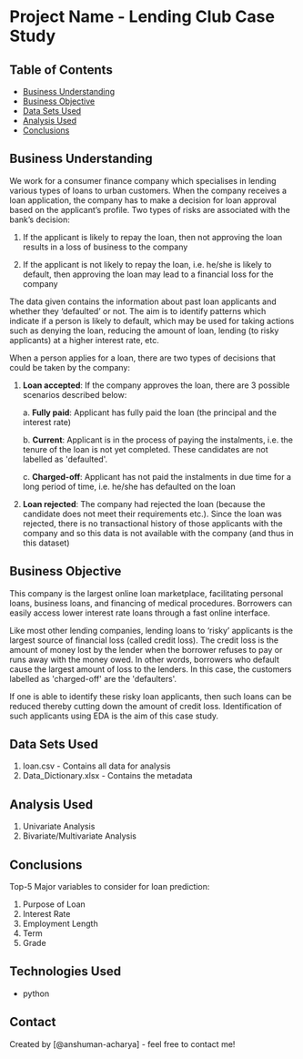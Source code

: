 # Project Name - Lending Club Case Study

## Table of Contents
* [Business Understanding](#Business_Understanding)
* [Business Objective](#Business_Objective)
* [Data Sets Used](#Data_Sets_Used)
* [Analysis Used](#analysis_used)
* [Conclusions](#conclusions)


## Business Understanding

We work for a consumer finance company which specialises in lending various types of loans to urban customers. When the company receives a loan application, the company has to make a decision for loan approval based on the applicant’s profile. Two types of risks are associated with the bank’s decision:

1. If the applicant is likely to repay the loan, then not approving the loan results in a loss of business to the company

2. If the applicant is not likely to repay the loan, i.e. he/she is likely to default, then approving the loan may lead to a financial loss for the company

The data given  contains the information about past loan applicants and whether they ‘defaulted’ or not. The aim is to identify patterns which indicate if a person is likely to default, which may be used for taking actions such as denying the loan, reducing the amount of loan, lending (to risky applicants) at a higher interest rate, etc.

When a person applies for a loan, there are two types of decisions that could be taken by the company:

1. **Loan accepted**: If the company approves the loan, there are 3 possible scenarios described below:

    a. **Fully paid**: Applicant has fully paid the loan (the principal and the interest rate)

    b. **Current**: Applicant is in the process of paying the instalments, i.e. the tenure of the loan is not yet completed. These candidates are not labelled as 'defaulted'.

    c. **Charged-off**: Applicant has not paid the instalments in due time for a long period of time, i.e. he/she has defaulted on the loan 


2. **Loan rejected**: The company had rejected the loan (because the candidate does not meet their requirements etc.). Since the loan was rejected, there is no transactional history of those applicants with the company and so this data is not available with the company (and thus in this dataset)

## Business Objective

This company is the largest online loan marketplace, facilitating personal loans, business loans, and financing of medical procedures. Borrowers can easily access lower interest rate loans through a fast online interface. 

Like most other lending companies, lending loans to ‘risky’ applicants is the largest source of financial loss (called credit loss). The credit loss is the amount of money lost by the lender when the borrower refuses to pay or runs away with the money owed. In other words, borrowers who default cause the largest amount of loss to the lenders. In this case, the customers labelled as 'charged-off' are the 'defaulters'. 

If one is able to identify these risky loan applicants, then such loans can be reduced thereby cutting down the amount of credit loss. Identification of such applicants using EDA is the aim of this case study.

## Data Sets Used

1. loan.csv - Contains all data for analysis
2. Data_Dictionary.xlsx - Contains the metadata

## Analysis Used

1. Univariate Analysis
2. Bivariate/Multivariate Analysis

## Conclusions

Top-5 Major variables to consider for loan prediction:
1. Purpose of Loan
2. Interest Rate
3. Employment Length
4. Term
5. Grade

## Technologies Used
- python

## Contact
Created by [@anshuman-acharya] - feel free to contact me!


<!-- Optional -->
<!-- ## License -->
<!-- This project is open source and available under the [... License](). -->

<!-- You don't have to include all sections - just the one's relevant to your project -->